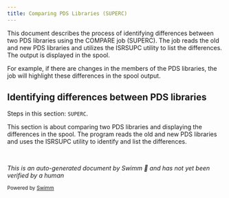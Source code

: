 ```yaml
---
title: Comparing PDS Libraries (SUPERC)
---
```

This document describes the process of identifying differences between two PDS libraries using the COMPARE job (SUPERC). The job reads the old and new PDS libraries and utilizes the ISRSUPC utility to list the differences. The output is displayed in the spool.

For example, if there are changes in the members of the PDS libraries, the job will highlight these differences in the spool output.

## Identifying differences between PDS libraries

Steps in this section: `SUPERC`.

This section is about comparing two PDS libraries and displaying the differences in the spool. The program reads the old and new PDS libraries and uses the ISRSUPC utility to identify and list the differences.

&nbsp;

*This is an auto-generated document by Swimm 🌊 and has not yet been verified by a human*

<SwmMeta version="3.0.0" repo-id="Z2l0aHViJTNBJTNBbXlNYWluZnJhbWUlM0ElM0FTd2ltbS1EZW1v" repo-name="myMainframe"><sup>Powered by [Swimm](/)</sup></SwmMeta>
